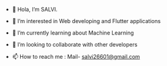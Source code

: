 - 👋 Hola, I’m SALVI.


- 👀 I’m interested in Web developing and Flutter applications
- 🌱 I’m currently learning about Machine Learning
- 💞️ I’m looking to collaborate with other developers
- 📫 How to reach me : Mail- salvi26601@gmail.com 
